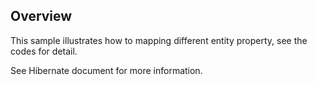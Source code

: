 ## Overview
This sample illustrates how to mapping different entity property, see the codes for detail.

See Hibernate document for more information.